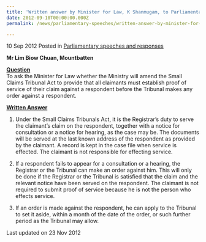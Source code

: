 ```yaml
---
title: 'Written answer by Minister for Law, K Shanmugam, to Parliamentary Question on the Small Claims Tribunal Act'
date: 2012-09-10T00:00:00.000Z
permalink: /news/parliamentary-speeches/written-answer-by-minister-for-law-k-shanmugam-to-parliamentary-question-on-the-small-claims/

---
```




10 Sep 2012 Posted in [Parliamentary speeches and responses](/news/parliamentary-speeches) 


**Mr Lim Biow Chuan, Mountbatten**

**<u>Question</u>**  
To ask the Minister for Law whether the Ministry will amend the Small Claims Tribunal Act to provide that all claimants must establish proof of service of their claim against a respondent before the Tribunal makes any order against a respondent.


**<u>Written Answer</u>**  
1. Under the Small Claims Tribunals Act, it is the Registrar’s duty to serve the claimant’s claim on the respondent, together with a notice for consultation or a notice for hearing, as the case may be. The documents will be served at the last known address of the respondent as provided by the claimant. A record is kept in the case file when service is effected. The claimant is not responsible for effecting service.

2. If a respondent fails to appear for a consultation or a hearing, the Registrar or the Tribunal can make an order against him. This will only be done if the Registrar or the Tribunal is satisfied that the claim and the relevant notice have been served on the respondent. The claimant is not required to submit proof of service because he is not the person who effects service.

3. If an order is made against the respondent, he can apply to the Tribunal to set it aside, within a month of the date of the order, or such further period as the Tribunal may allow.



<p class="right-side-updated">Last updated on 23 Nov 2012</p> 
